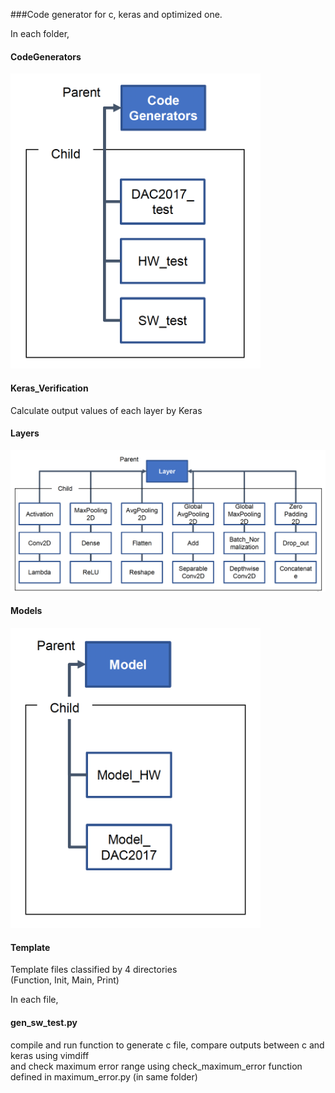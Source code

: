 ###Code generator for c, keras and optimized one.  


In each folder, 

#### CodeGenerators  

<img src="../image/codegene.jpeg" width="400">

#### Keras_Verification  

Calculate output values of each layer by Keras

#### Layers  

![layer](../image/layer.jpeg)  

#### Models  

<img src="../image/model.jpeg" width="400">

#### Template  

Template files classified by 4 directories  
(Function, Init, Main, Print)

In each file,  

#### gen_sw_test.py  
compile and run function to generate c file, compare outputs between c and keras using vimdiff  
and check maximum error range using check_maximum_error function defined in maximum_error.py (in same folder)  


